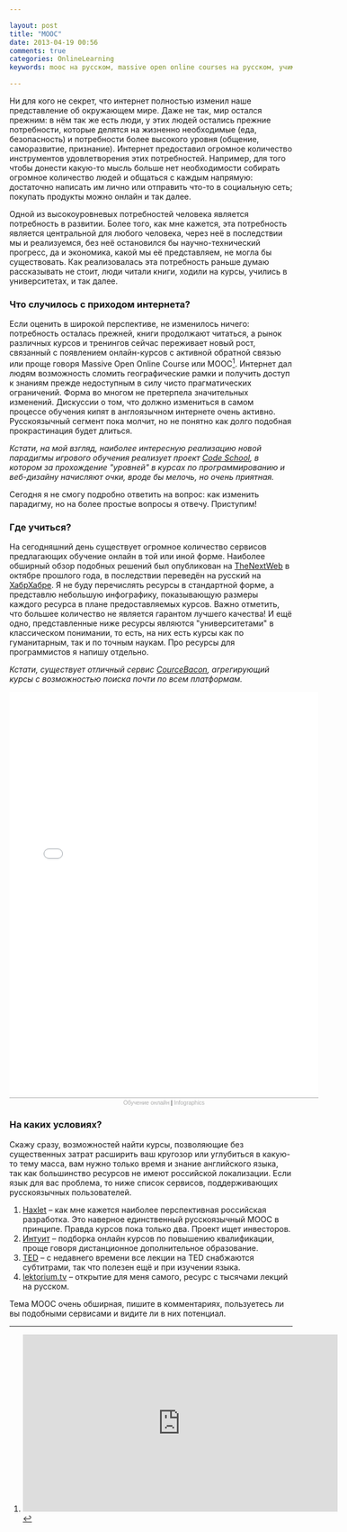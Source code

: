 ```yaml
---

layout: post
title: "MOOC"
date: 2013-04-19 00:56
comments: true
categories: OnlineLearning
keywords: mooc на русском, massive open online courses на русском, учимся mooc, русскоязычный mooc, MOOC, mooc курсы 

---
```


Ни для кого не секрет, что интернет полностью изменил наше представление об окружающем мире. Даже не так, мир остался прежним: в нём так же есть люди, у этих людей остались прежние потребности, которые делятся на жизненно необходимые (еда, безопасность) и потребности более высокого уровня (общение, саморазвитие, признание). Интернет предоставил огромное количество инструментов удовлетворения этих потребностей. Например, для того чтобы донести какую-то мысль больше нет необходимости собирать огромное количество людей и общаться с каждым напрямую: достаточно написать им лично или отправить что-то в социальную сеть; покупать продукты можно онлайн и так далее.

Одной из высокоуровневых потребностей человека является потребность в развитии. Более того, как мне кажется, эта потребность является центральной для любого человека, через неё в последствии мы и реализуемся, без неё остановился бы научно-технический прогресс, да и экономика, какой мы её представляем, не могла бы существовать. Как реализовалась эта потребность раньше думаю рассказывать не стоит, люди читали книги, ходили на курсы, учились в университетах, и так далее. 

<!-- more -->

### Что случилось с приходом интернета?

Если оценить в широкой перспективе, не изменилось ничего: потребность осталась прежней, книги продолжают читаться, а рынок различных курсов и тренингов сейчас переживает новый рост, связанный с появлением онлайн-курсов с активной обратной связью или проще говоря Massive Open Online Course или MOOC[^1]. Интернет дал людям возможность сломить географические рамки и получить доступ к знаниям прежде недоступным в силу чисто прагматических ограничений. Форма во многом не претерпела значительных изменений. Дискуссии о том, что должно измениться в самом процессе обучения кипят в англоязычном интернете очень активно. Русскоязычный сегмент пока молчит, но не понятно как долго подобная прокрастинация будет длиться.

*Кстати, на мой взгляд, наиболее интересную реализацию новой парадигмы игрового обучения реализует проект [Code School](http://www.codeschool.com), в котором за прохождение "уровней" в курсах по программированию и веб-дизайну начисляют очки, вроде бы мелочь, но очень приятная.*

Сегодня я не смогу подробно ответить на вопрос: как изменить парадигму, но на более простые вопросы я отвечу. Приступим!

### Где учиться?

На сегодняшний день существует огромное количество сервисов предлагающих обучение онлайн в той или иной форме. Наиболее обширный обзор подобных решений был опубликован на [TheNextWeb](http://thenextweb.com/dd/2012/10/21/so-you-want-to-be-a-programmer-huh-heres-25-ways-to-learn-online/) в октябре прошлого года, в последствии переведён на русский на [ХабрХабре](http://habrahabr.ru/post/156241/). Я не буду перечислять ресурсы в стандартной форме, а представлю небольшую инфографику, показывающую размеры каждого ресурса в плане предоставляемых курсов. 
Важно отметить, что большее количество не является гарантом лучшего качества! И ещё одно, представленные ниже ресурсы являются "университетами" в классическом понимании, то есть, на них есть курсы как по гуманитарным, так и по точным наукам. Про ресурсы для программистов я напишу отдельно.

*Кстати, существует отличный сервис [CourceBacon](http://coursebacon.com), агрегирующий курсы с возможностью поиска почти по всем платформам.*

<iframe src="//infogr.am/--1242485917_1366370688" width="550" height="721" scrolling="no" frameborder="0" style="border:none;"></iframe><div style="width:550px;border-top:1px solid #acacac;padding-top:3px;font-family:Arial;font-size:10px;text-align:center;"><a target="_blank" href="//infogr.am/--1242485917_1366370688" style="color:#acacac;text-decoration:none;">Обучение онлайн</a> | <a style="color:#acacac;text-decoration:none;" href="//infogr.am" target="_blank">Infographics</a></div>

### На каких условиях?

Скажу сразу, возможностей найти курсы, позволяющие без существенных затрат расширить ваш кругозор или углубиться в какую-то тему масса, вам нужно только время и знание английского языка, так как большинство ресурсов не имеют российской локализации. Если язык для вас проблема, то ниже список сервисов, поддерживающих русскоязычных пользователей.

1. [Haxlet](http://hexlet.org) – как мне кажется наиболее перспективная российская разработка. Это наверное единственный русскоязычный MOOC в принципе. Правда курсов пока только два. Проект ищет инвесторов.
2. [Интуит](http://www.intuit.ru) – подборка онлайн курсов по повышению квалификации, проще говоря дистанционное дополнительное образование.
3. [TED](http://www.ted.com) – с недавнего времени все лекции на TED снабжаются субтитрами, так что полезен ещё и при изучении языка.
4. [lektorium.tv](http://www.lektorium.tv) – открытие для меня самого, ресурс с тысячами лекций на русском.

Тема MOOC очень обширная, пишите в комментариях, пользуетесь ли вы подобными сервисами и видите ли в них потенциал.


[^1]: <iframe width="560" height="315" src="http://www.youtube.com/embed/eW3gMGqcZQc" frameborder="0" allowfullscreen></iframe>
